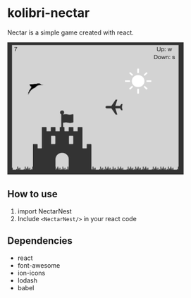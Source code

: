 # kolibri-nectar
Nectar is a simple game created with react.

<img src="https://github.com/dossiersolutions/kolibri-nectar/blob/master/kolibri-nectar.png?raw=true" alt="Game preview image" width="400" height="300"/>

## How to use
1. import NectarNest
2. Include `<NectarNest/>` in your react code

## Dependencies
* react
* font-awesome
* ion-icons
* lodash
* babel
